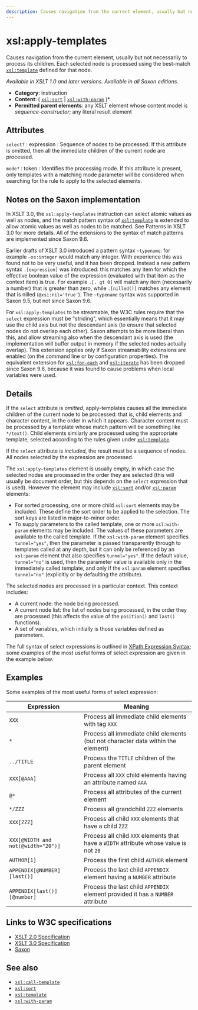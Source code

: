 ```yaml
---
description: Causes navigation from the current element, usually but not necessarily to process its children
---
```


# xsl:apply-templates

Causes navigation from the current element, usually but not necessarily to process its children. Each selected node is processed using the best-match [`xsl:template`](xsl-template.md) defined for that node.

_Available in XSLT 1.0 and later versions. Available in all Saxon editions._

- **Category**: instruction
- **Content**: ( [`xsl:sort`](xsl-sort.md) | [`xsl:with-param`](xsl-with-param.md) )\*
- **Permitted parent elements**: any XSLT element whose content model is _sequence-constructor_; any literal result element

## Attributes

`select?`
: expression
: Sequence of nodes to be processed. If this attribute is omitted, then all the immediate children of the current node are processed.

`mode?`
: token
: Identifies the processing mode. If this attribute is present, only templates with a matching mode parameter will be considered when searching for the rule to apply to the selected elements.

## Notes on the Saxon implementation

In XSLT 3.0, the `xsl:apply-templates` instruction can select atomic values as well as nodes, and the match pattern syntax of [`xsl:template`](xsl-template.md) is extended to allow atomic values as well as nodes to be matched. See Patterns in XSLT 3.0 for more details. All of the extensions to the syntax of match patterns are implemented since Saxon 9.6.

Earlier drafts of XSLT 3.0 introduced a pattern syntax `~typename`: for example `~xs:integer` would match any integer. With experience this was found not to be very useful, and it has been dropped. Instead a new pattern syntax `.[expression]` was introduced: this matches any item for which the effective boolean value of the expression (evaluated with that item as the context item) is true. For example `.[. gt 0]` will match any item (necessarily a number) that is greater than zero, while `.[nilled()]` matches any element that is nilled (`@xsi:nil='true'`). The `~typename` syntax was supported in Saxon 9.5, but not since Saxon 9.6.

For `xsl:apply-templates` to be streamable, the W3C rules require that the `select` expression must be "striding", which essentially means that it may use the child axis but not the descendant axis (to ensure that selected nodes do not overlap each other). Saxon attempts to be more liberal than this, and allow streaming also when the descendant axis is used (the implementation will buffer output in memory if the selected nodes actually overlap). This extension applies only if Saxon streamability extensions are enabled (on the command line or by configuration properties). The equivalent extension for [`xsl:for-each`](xsl-for-each.md) and [`xsl:iterate`](xsl-iterate.md) has been dropped since Saxon 9.6, because it was found to cause problems when local variables were used.

## Details

If the `select` attribute is _omitted_, apply-templates causes all the immediate children of the current node to be processed: that is, child elements and character content, in the order in which it appears. Character content must be processed by a template whose match pattern will be something like `*/text()`. Child elements similarly are processed using the appropriate template, selected according to the rules given under [`xsl:template`](xsl-template.md).

If the `select` attribute is _included_, the result must be a sequence of nodes. All nodes selected by the expression are processed.

The `xsl:apply-templates` element is usually empty, in which case the selected nodes are processed in the order they are selected (this will usually be document order, but this depends on the `select` expression that is used). However the element may include [`xsl:sort`](xsl-sort.md) and/or [`xsl:param`](xsl-param.md) elements:

- For sorted processing, one or more child `xsl:sort` elements may be included. These define the sort order to be applied to the selection. The sort keys are listed in major-to-minor order.
- To supply parameters to the called template, one or more `xsl:with-param` elements may be included. The values of these parameters are available to the called template. If the `xsl:with-param` element specifies `tunnel="yes"`, then the parameter is passed transparently through to templates called at any depth, but it can only be referenced by an `xsl:param` element that also specifies `tunnel="yes"`. If the default value, `tunnel="no"` is used, then the parameter value is available only in the immediately called template, and only if the `xsl:param` element specifies `tunnel="no"` (explicitly or by defaulting the attribute).

The selected nodes are processed in a particular context. This context includes:

- A current node: the node being processed.
- A current node list: the list of nodes being processed, in the order they are processed (this affects the value of the `position()` and `last()` functions).
- A set of variables, which initially is those variables defined as parameters.

The full syntax of select expressions is outlined in [XPath Expression Syntax](http://www.saxonica.com/documentation/index.html#!expressions); some examples of the most useful forms of select expression are given in the example below.

## Examples

Some examples of the most useful forms of select expression:

| Expression                         | Meaning                                                                                |
| ---------------------------------- | -------------------------------------------------------------------------------------- |
| `XXX`                              | Process all immediate child elements with tag `XXX`                                    |
| `*`                                | Process all immediate child elements (but not character data within the element)       |
| `../TITLE`                         | Process the `TITLE` children of the parent element                                     |
| `XXX[@AAA]`                        | Process all `XXX` child elements having an attribute named `AAA`                       |
| `@*`                               | Process all attributes of the current element                                          |
| `*/ZZZ`                            | Process all grandchild `ZZZ` elements                                                  |
| `XXX[ZZZ]`                         | Process all child `XXX` elements that have a child `ZZZ`                               |
| `XXX[@WIDTH and not(@width="20")]` | Process all child `XXX` elements that have a `WIDTH` attribute whose value is not `20` |
| `AUTHOR[1]`                        | Process the first child `AUTHOR` element                                               |
| `APPENDIX[@NUMBER][last()]`        | Process the last child `APPENDIX` element having a `NUMBER` attribute                  |
| `APPENDIX[last()][@number]`        | Process the last child `APPENDIX` element provided it has a `NUMBER` attribute         |

## Links to W3C specifications

- [XSLT 2.0 Specification](http://www.w3.org/TR/xslt20/#element-apply-templates)
- [XSLT 3.0 Specification](http://www.w3.org/TR/xslt-30/#element-apply-templates)
- [Saxon](https://www.saxonica.com/html/documentation/xsl-elements/apply-templates.html)

## See also

- [`xsl:call-template`](xsl-call-template.md)
- [`xsl:sort`](xsl-sort.md)
- [`xsl:template`](xsl-template.md)
- [`xsl:with-param`](xsl-with-param.md)
